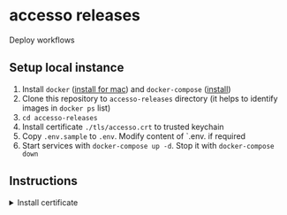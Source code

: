 # accesso releases

Deploy workflows

## Setup local instance

1. Install `docker` ([install for mac](https://docs.docker.com/docker-for-mac/install/)) and `docker-compose` ([install](https://docs.docker.com/compose/install/))
1. Clone this repository to `accesso-releases` directory (it helps to identify images in `docker ps` list)
1. `cd accesso-releases`
1. Install certificate `./tls/accesso.crt` to trusted keychain
1. Copy `.env.sample` to `.env`. Modify content of `.env. if required
1. Start services with `docker-compose up -d`. Stop it with `docker-compose down`

## Instructions
<details><summary>Install certificate</summary>
Install mkcert:

# macOS
```
brew install mkcert
brew install nss # if you use Firefox
```
# linux
Get latest mkcert release from ([mkcert releases](https://github.com/FiloSottile/mkcert/releases))

Run `mkcert -install`
Run `scripts/create-cert/sh`
</details>
